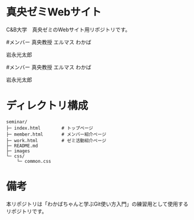 # 真央ゼミWebサイト
C&B大学　真央ゼミのWebサイト用リポジトリです。

#メンバー
真央教授
エルマス
わかば

岩永光太郎

#メンバー
真央教授
エルマス
わかば

岩永光太郎

# ディレクトリ構成
```
seminar/
├─ index.html        # トップページ
├─ member.html       # メンバー紹介ページ
├─ work.html         # ゼミ活動紹介ページ
├─ README.md
├─ images
└─ css/
    └─ common.css
```

# 備考
本リポジトリは「わかばちゃんと学ぶGit使い方入門」の練習用として使用するリポジトリです。
